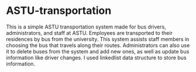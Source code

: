 # ASTU-transportation
This is a simple ASTU transportation system made for bus drivers, administrators, and staff at ASTU. Employees are transported to their residences by bus from the university. This system assists staff members in choosing the bus that travels along their routes. Administrators can also use it to delete buses from the system and add new ones, as well as update bus information like driver changes.
I used linkedlist data structure to store bus information.
